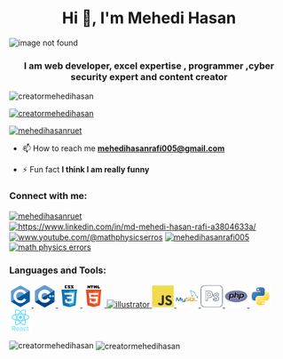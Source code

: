 <h1 align="center">Hi 👋, I'm Mehedi Hasan</h1>
<img src="https://www.facebook.com/photo/?fbid=1230308208218881&set=a.338981880684856" alt="image not found">
<h3 align="center">I am web developer, excel expertise , programmer ,cyber security expert and content creator</h3>

<p align="left"> <img src="https://komarev.com/ghpvc/?username=creatormehedihasan&label=Profile%20views&color=0e75b6&style=flat" alt="creatormehedihasan" /> </p>

<p align="left"> <a href="https://github.com/ryo-ma/github-profile-trophy"><img src="https://github-profile-trophy.vercel.app/?username=creatormehedihasan" alt="creatormehedihasan" /></a> </p>

<p align="left"> <a href="https://twitter.com/mehedihasanruet" target="blank"><img src="[https://img.shields.io/twitter/follow/mehedihasanruet?logo=twitter&style=for-the-badge](https://pbs.twimg.com/profile_banners/1861099073425809414/1732556286/1080x360)" alt="mehedihasanruet" /></a> </p>

- 📫 How to reach me **mehedihasanrafi005@gmail.com**

- ⚡ Fun fact **I think I am really funny**

<h3 align="left">Connect with me:</h3>
<p align="left">
<a href="https://twitter.com/mehedihasanruet" target="blank"><img align="center" src="https://raw.githubusercontent.com/rahuldkjain/github-profile-readme-generator/master/src/images/icons/Social/twitter.svg" alt="mehedihasanruet" height="30" width="40" /></a>
<a href="https://linkedin.com/in/https://www.linkedin.com/in/md-mehedi-hasan-rafi-a3804633a/" target="blank"><img align="center" src="https://raw.githubusercontent.com/rahuldkjain/github-profile-readme-generator/master/src/images/icons/Social/linked-in-alt.svg" alt="https://www.linkedin.com/in/md-mehedi-hasan-rafi-a3804633a/" height="30" width="40" /></a>
<a href="https://fb.com/www.youtube.com/@mathphysicserros" target="blank"><img align="center" src="https://raw.githubusercontent.com/rahuldkjain/github-profile-readme-generator/master/src/images/icons/Social/facebook.svg" alt="www.youtube.com/@mathphysicserros" height="30" width="40" /></a>
<a href="https://instagram.com/mehedihasanrafi005" target="blank"><img align="center" src="https://raw.githubusercontent.com/rahuldkjain/github-profile-readme-generator/master/src/images/icons/Social/instagram.svg" alt="mehedihasanrafi005" height="30" width="40" /></a>
<a href="https://www.youtube.com/c/math physics errors" target="blank"><img align="center" src="https://raw.githubusercontent.com/rahuldkjain/github-profile-readme-generator/master/src/images/icons/Social/youtube.svg" alt="math physics errors" height="30" width="40" /></a>
</p>

<h3 align="left">Languages and Tools:</h3>
<p align="left"> <a href="https://www.cprogramming.com/" target="_blank" rel="noreferrer"> <img src="https://raw.githubusercontent.com/devicons/devicon/master/icons/c/c-original.svg" alt="c" width="40" height="40"/> </a> <a href="https://www.w3schools.com/cpp/" target="_blank" rel="noreferrer"> <img src="https://raw.githubusercontent.com/devicons/devicon/master/icons/cplusplus/cplusplus-original.svg" alt="cplusplus" width="40" height="40"/> </a> <a href="https://www.w3schools.com/css/" target="_blank" rel="noreferrer"> <img src="https://raw.githubusercontent.com/devicons/devicon/master/icons/css3/css3-original-wordmark.svg" alt="css3" width="40" height="40"/> </a> <a href="https://www.w3.org/html/" target="_blank" rel="noreferrer"> <img src="https://raw.githubusercontent.com/devicons/devicon/master/icons/html5/html5-original-wordmark.svg" alt="html5" width="40" height="40"/> </a> <a href="https://www.adobe.com/in/products/illustrator.html" target="_blank" rel="noreferrer"> <img src="https://www.vectorlogo.zone/logos/adobe_illustrator/adobe_illustrator-icon.svg" alt="illustrator" width="40" height="40"/> </a> <a href="https://developer.mozilla.org/en-US/docs/Web/JavaScript" target="_blank" rel="noreferrer"> <img src="https://raw.githubusercontent.com/devicons/devicon/master/icons/javascript/javascript-original.svg" alt="javascript" width="40" height="40"/> </a> <a href="https://www.mysql.com/" target="_blank" rel="noreferrer"> <img src="https://raw.githubusercontent.com/devicons/devicon/master/icons/mysql/mysql-original-wordmark.svg" alt="mysql" width="40" height="40"/> </a> <a href="https://www.photoshop.com/en" target="_blank" rel="noreferrer"> <img src="https://raw.githubusercontent.com/devicons/devicon/master/icons/photoshop/photoshop-line.svg" alt="photoshop" width="40" height="40"/> </a> <a href="https://www.php.net" target="_blank" rel="noreferrer"> <img src="https://raw.githubusercontent.com/devicons/devicon/master/icons/php/php-original.svg" alt="php" width="40" height="40"/> </a> <a href="https://www.python.org" target="_blank" rel="noreferrer"> <img src="https://raw.githubusercontent.com/devicons/devicon/master/icons/python/python-original.svg" alt="python" width="40" height="40"/> </a> <a href="https://reactjs.org/" target="_blank" rel="noreferrer"> <img src="https://raw.githubusercontent.com/devicons/devicon/master/icons/react/react-original-wordmark.svg" alt="react" width="40" height="40"/> </a> </p>

<p><img align="left" src="https://github-readme-stats.vercel.app/api/top-langs?username=creatormehedihasan&show_icons=true&locale=en&layout=compact" alt="creatormehedihasan" /></p>

<p>&nbsp;<img align="center" src="https://github-readme-stats.vercel.app/api?username=creatormehedihasan&show_icons=true&locale=en" alt="creatormehedihasan" /></p>

